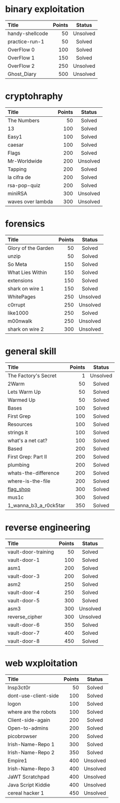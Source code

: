 # binary exploitation

Title	| Points	| Status
:---  |---:     |:---:
handy-shellcode | 50 | Unsolved
practice-run-1 | 50 | Solved
OverFlow 0 | 100 | Solved
OverFlow 1 | 150 | Solved
OverFlow 2 | 250 | Unsolved
Ghost_Diary | 500 | Unsolved

# cryptohraphy

Title	| Points	| Status
:---  |---:     |:---:
The Numbers | 50 | Solved
13 | 100 | Solved
Easy1 | 100 | Solved
caesar | 100 | Solved
Flags | 200 | Solved
Mr-Worldwide | 200 | Unsolved
Tapping | 200 | Solved
la cifra de | 200 | Solved
rsa-pop-quiz | 200 | Solved
miniRSA | 300 | Unsolved
waves over lambda | 300 | Unsolved

# forensics

Title	| Points	| Status
:---  |---:     |:---:
Glory of the Garden | 50 | Solved
unzip | 50 | Solved
So Meta | 150 | Solved
What Lies Within | 150 | Solved
extensions | 150 | Solved
shark on wire 1 | 150 | Solved
WhitePages | 250 | Unsolved
c0rrupt | 250 | Unsolved
like1000 | 250 | Solved
m00nwalk | 250 | Unsolved
shark on wire 2 | 300 | Unsolved

# general skill

Title	| Points	| Status
:---  |---:     |:---:
The Factory's Secret | 1 | Unsolved
2Warm | 50 | Solved
Lets Warm Up | 50 | Solved
Warmed Up | 50 | Solved
Bases | 100 | Solved
First Grep | 100 | Solved
Resources | 100 | Solved
strings it |100	| Solved
what's a net cat? | 100 | Solved
Based	| 200	| Solved
First Grep: Part II | 200	| Solved
plumbing |200 | Solved
whats-the-difference | 200 | Solved
where-is-the-file	| 200	| Solved
[flag_shop](https://github.com/arikoi0703/pico2019/tree/master/gerenal%20skill/flag_shop)	| 300	| Solved
mus1c | 300	| Solved
1_wanna_b3_a_r0ck5tar | 350 | Solved

# reverse engineering

Title	| Points	| Status
:---  |---:     |:---:
vault-door-training | 50 | Solved
vault-door-1 | 100 | Solved
asm1 | 200 | Solved
vault-door-3 | 200 | Solved
asm2 | 250 | Solved
vault-door-4 | 250 | Solved
vault-door-5 | 300 | Solved
asm3 | 300 | Unsolved
reverse_cipher | 300 | Unsolved
vault-door-6 | 350 | Solved
vault-door-7 | 400 | Solved
vault-door-8 | 450 | Solved


# web wxploitation

Title	| Points	| Status
:---  |---:     |:---:
Insp3ct0r | 50 | Solved
dont-use-client-side | 100 | Solved
logon | 100 | Solved
where are the robots | 100 | Solved
Client-side-again | 200 | Solved
Open-to-admins | 200 | Solved
picobrowser | 200 | Solved
Irish-Name-Repo 1 | 300 | Solved
Irish-Name-Repo 2 | 350 | Solved
Empire1 | 400 | Unsolved
Irish-Name-Repo 3 | 400 | Unsolved
JaWT Scratchpad | 400 | Unsolved
Java Script Kiddie | 400 | Unsolved
cereal hacker 1 | 450 | Unsolved
